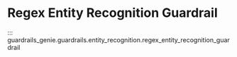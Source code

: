 # Regex Entity Recognition Guardrail

::: guardrails_genie.guardrails.entity_recognition.regex_entity_recognition_guardrail

